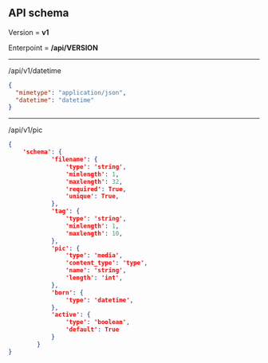 ## API schema 

Version = __v1__

Enterpoint = __/api/VERSION__

---

/api/v1/datetime
```json
{
  "mimetype": "application/json",
  "datetime": "datetime"
}

```

---
/api/v1/pic
```json
{
	'schema': {
	        'filename': {
	            'type': 'string',
	            'minlength': 1,
	            'maxlength': 32,
	            'required': True,
	            'unique': True,
	        },
	        'tag': {
	            'type': 'string',
	            'minlength': 1,
	            'maxlength': 10,
	        },
	        'pic': {
	            'type': 'media',
	            'content_type': 'type',
	            'name': 'string',
	            'length': 'int',
	        },
	        'born': {
	            'type': 'datetime',
	        },
	        'active': {
	            'type': 'boolean',
	            'default': True
	        }
	    }
}
```
